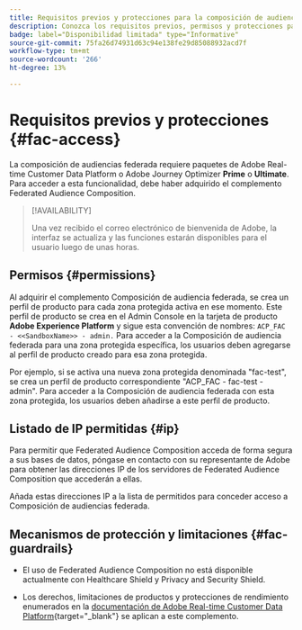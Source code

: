 ```yaml
---
title: Requisitos previos y protecciones para la composición de audiencias federada
description: Conozca los requisitos previos, permisos y protecciones para la Composición de audiencias federada
badge: label="Disponibilidad limitada" type="Informative"
source-git-commit: 75fa26d74931d63c94e138fe29d85088932acd7f
workflow-type: tm+mt
source-wordcount: '266'
ht-degree: 13%

---
```


# Requisitos previos y protecciones {#fac-access}

La composición de audiencias federada requiere paquetes de Adobe Real-time Customer Data Platform o Adobe Journey Optimizer **Prime** o **Ultimate**. Para acceder a esta funcionalidad, debe haber adquirido el complemento Federated Audience Composition.

>[!AVAILABILITY]
>
>Una vez recibido el correo electrónico de bienvenida de Adobe, la interfaz se actualiza y las funciones estarán disponibles para el usuario luego de unas horas.

## Permisos {#permissions}

Al adquirir el complemento Composición de audiencia federada, se crea un perfil de producto para cada zona protegida activa en ese momento. Este perfil de producto se crea en el Admin Console en la tarjeta de producto **Adobe Experience Platform** y sigue esta convención de nombres: `ACP_FAC - <<SandboxName>> - admin.` Para acceder a la Composición de audiencia federada para una zona protegida específica, los usuarios deben agregarse al perfil de producto creado para esa zona protegida.

Por ejemplo, si se activa una nueva zona protegida denominada &quot;fac-test&quot;, se crea un perfil de producto correspondiente &quot;ACP_FAC - fac-test - admin&quot;. Para acceder a la Composición de audiencia federada con esta zona protegida, los usuarios deben añadirse a este perfil de producto.

## Listado de IP permitidas {#ip}

Para permitir que Federated Audience Composition acceda de forma segura a sus bases de datos, póngase en contacto con su representante de Adobe para obtener las direcciones IP de los servidores de Federated Audience Composition que accederán a ellas.

Añada estas direcciones IP a la lista de permitidos para conceder acceso a Composición de audiencias federada.

## Mecanismos de protección y limitaciones {#fac-guardrails}

* El uso de Federated Audience Composition no está disponible actualmente con Healthcare Shield y Privacy and Security Shield.

<!--
* Federated Audience Composition is compatible with Privacy & Security Shield and can be used in all verticals except for healthcare industries. Currently, Federated Audience Composition cannot be licensed to customers looking to ingest health data. [Learn more](https://experienceleague.adobe.com/en/docs/events/customer-data-management-voices-recordings/governance/healthcare-shield){target="_blank"}-->

* Los derechos, limitaciones de productos y protecciones de rendimiento enumerados en la [documentación de Adobe Real-time Customer Data Platform](https://experienceleague.adobe.com/es/docs/experience-platform/profile/guardrails){target="_blank"} se aplican a este complemento.

